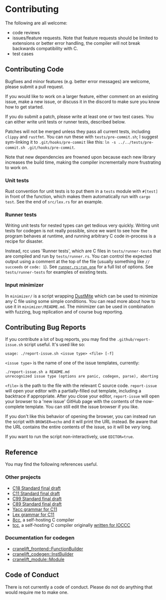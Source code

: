# Contributing

The following are all welcome:
- code reviews
- issues/feature requests.
Note that feature requests should be limited to extensions or better error handling,
the compiler will not break backwards compatibility with C.
- test cases

## Contributing Code

Bugfixes and minor features (e.g. better error messages) are welcome,
please submit a pull request.

If you would like to work on a larger feature,
either comment on an existing issue, make a new issue,
or discuss it in the discord to make sure you know how to get started.

If you do submit a patch, please write at least one or two test cases.
You can either write unit tests or runner tests, described below.

Patches will not be merged unless they pass all current tests, including `clippy` and `rustfmt`.
You can run these with `tests/pre-commit.sh`;
I suggest sym-linking it to `.git/hooks/pre-commit` like this:
`ln -s ../../tests/pre-commit.sh .git/hooks/pre-commit`.

Note that new dependencies are frowned upon
because each new library increases the build time,
making the compiler incrementally more frustrating to work on.

### Unit tests

Rust convention for unit tests is to put them in a `tests` module
with `#[test]` in front of the function,
which makes them automatically run with `cargo test`.
See the end of `src/lex.rs` for an example.

### Runner tests

Writing unit tests for nested types can get tedious very quickly.
Writing unit tests for codegen is not really possible,
since we want to see how the program behaves at runtime,
and running arbitrary C code in-process is a recipe for disaster.

Instead, rcc uses 'Runner tests', which are C files in
`tests/runner-tests` that are compiled and run by `tests/runner.rs`.
You can control the expected output using a comment at the top of the file
(usually something like `// succeeds` or `code: 1`).
See [`runner.rs:run_one`](https://github.com/jyn514/rcc/blob/697dd04f1e838d63b35a848ead3222750111f041/tests/runner.rs#L31)
for a full list of options.
See `tests/runner-tests` for examples of existing tests.

### Input minimizer

In `minimizer/` is a script wrapping [DustMite](https://github.com/CyberShadow/DustMite)
which can be used to minimize any C file using some simple conditions.
You can read more about how to use it in `minimizer/README.md`.
The minimizer can be used in combination with fuzzing, bug replication and of course
bug reporting.

## Contributing Bug Reports

If you contribute a lot of bug reports, you may find the `.github/report-issue.sh` script useful.
It's used like so:

```
usage: ./report-issue.sh <issue type> <file> [-f]
```

`<issue type>` is the name of one of the issue templates, currently:

```
./report-issue.sh a README.md
unrecognized issue type (options are panic, codegen, parse), aborting
```

`<file>` is the path to the file with the relevant C source code.
`report-issue` will open your editor with a partially-filled out template, including a backtrace if appropriate.
After you close your editor, `report-issue` will open your browser to a 'new issue' GitHub page with the contents of the now-complete template.
You can still edit the issue browser if you like.

If you don't like this behavior of opening the browser,
you can instead run the script with `BROWSER=echo`
and it will print the URL instead.
Be aware that the URL contains the entire contents of the issue,
so it will be _very_ long.

If you want to run the script non-interactively, use `EDITOR=true`.

## Reference

You may find the following references useful.

### Other projects

- [C18 Standard final draft](https://web.archive.org/web/20191010011013/http://www2.open-std.org/JTC1/SC22/WG14/www/abq/c17_updated_proposed_fdis.pdf)
- [C11 Standard final draft](http://port70.net/~nsz/c/c11/n1570.html)
- [C99 Standard final draft](http://port70.net/~nsz/c/c99/n1256.html)
- [C89 Standard final draft](http://port70.net/~nsz/c/c89/c89-draft.html)
- [Yacc grammar for C11](http://www.quut.com/c/ANSI-C-grammar-y.html)
- [Lex grammar for C11](http://www.quut.com/c/ANSI-C-grammar-l-2011.html)
- [8cc](https://github.com/rui314/8cc), a self-hosting C compiler
- [tcc](https://github.com/LuaDist/tcc), a self-hosting C compiler originally [written for IOCCC](https://bellard.org/otcc/)

### Documentation for codegen

- [cranelift_frontend::FunctionBuilder](https://docs.rs/cranelift-frontend/0.43.0/cranelift_frontend/struct.FunctionBuilder.html)
- [cranelift_codegen::InstBuilder](https://docs.rs/cranelift-codegen/0.43.0/cranelift_codegen/ir/trait.InstBuilder.html)
- [cranelift_module::Module](https://docs.rs/cranelift-module/0.43.0/cranelift_module/struct.Module.html)

## Code of Conduct

There is not currently a code of conduct. Please do not do anything that would require me to make one.
